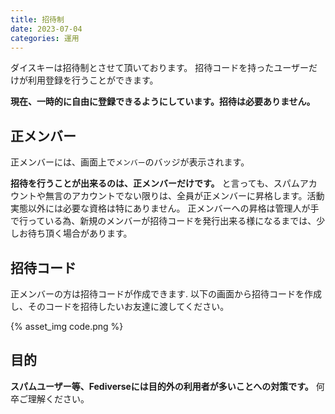 ```yaml
---
title: 招待制
date: 2023-07-04
categories: 運用
---
```


ダイスキーは招待制とさせて頂いております。
招待コードを持ったユーザーだけが利用登録を行うことができます。

__現在、一時的に自由に登録できるようにしています。招待は必要ありません。__

## 正メンバー

正メンバーには、画面上で`メンバー`のバッジが表示されます。

__招待を行うことが出来るのは、正メンバーだけです。__
と言っても、スパムアカウントや無言のアカウントでない限りは、全員が正メンバーに昇格します。活動実態以外には必要な資格は特にありません。
正メンバーへの昇格は管理人が手で行っている為、新規のメンバーが招待コードを発行出来る様になるまでは、少しお待ち頂く場合があります。

## 招待コード

正メンバーの方は招待コードが作成できます.
以下の画面から招待コードを作成し、そのコードを招待したいお友達に渡してください。

{% asset_img code.png %}


## 目的

__スパムユーザー等、Fediverseには目的外の利用者が多いことへの対策です。__
何卒ご理解ください。
